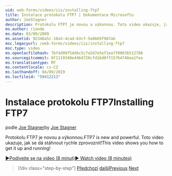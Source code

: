 ```yaml
---
uid: web-forms/videos/iis/installing-ftp7
title: Instalace protokolu FTP7 | Dokumentace Microsoftu
author: JoeStagner
description: Protokolu FTP7 je novou a výkonnou. Toto video ukazuje, jak se dá stáhnout rychle zprovoznit!
ms.author: riande
ms.date: 03/09/2009
ms.assetid: 92348a5c-10a3-4cad-b3cf-5e8669f987ab
msc.legacyurl: /web-forms/videos/iis/installing-ftp7
msc.type: video
ms.openlocfilehash: 7bf4d99754dbc5c7a5d7e5ef1ea7f0063b512780
ms.sourcegitcommit: 0f1119340e4464720cfd16d0ff15764746ea1fea
ms.translationtype: MT
ms.contentlocale: cs-CZ
ms.lasthandoff: 04/09/2019
ms.locfileid: "59412213"
---
```

# <a name="installing-ftp7"></a><span data-ttu-id="026da-104">Instalace protokolu FTP7</span><span class="sxs-lookup"><span data-stu-id="026da-104">Installing FTP7</span></span>

<span data-ttu-id="026da-105">podle [Joe Stagner](https://github.com/JoeStagner)</span><span class="sxs-lookup"><span data-stu-id="026da-105">by [Joe Stagner](https://github.com/JoeStagner)</span></span>

<span data-ttu-id="026da-106">Protokolu FTP7 je novou a výkonnou.</span><span class="sxs-lookup"><span data-stu-id="026da-106">FTP7 is new and powerful.</span></span> <span data-ttu-id="026da-107">Toto video ukazuje, jak se dá stáhnout rychle zprovoznit!</span><span class="sxs-lookup"><span data-stu-id="026da-107">This video shows you how to get it up and running!</span></span>

[<span data-ttu-id="026da-108">&#9654;Podívejte se na video (8 minut)</span><span class="sxs-lookup"><span data-stu-id="026da-108">&#9654; Watch video (8 minutes)</span></span>](https://channel9.msdn.com/Blogs/ASP-NET-Site-Videos/installing-ftp7)

> [!div class="step-by-step"]
> <span data-ttu-id="026da-109">[Předchozí](creating-a-site-with-iis7-manager.md)
> [další](bit-rate-throttling.md)</span><span class="sxs-lookup"><span data-stu-id="026da-109">[Previous](creating-a-site-with-iis7-manager.md)
[Next](bit-rate-throttling.md)</span></span>
